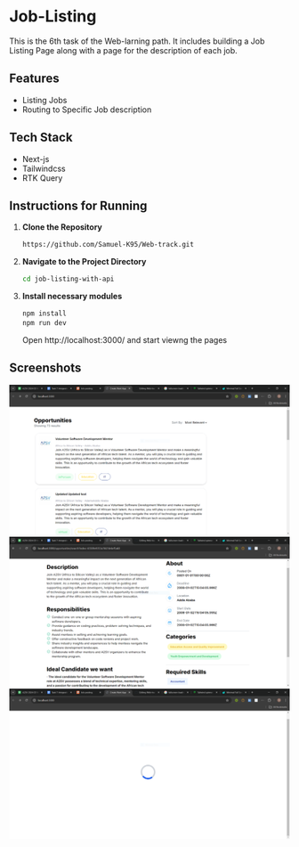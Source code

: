 # Job-Listing

This is the 6th task of the Web-larning path. It includes building a Job Listing Page along with a page for the description of each job.

## Features

- Listing Jobs
- Routing to Specific Job description

## Tech Stack

- Next-js
- Tailwindcss
- RTK Query

## Instructions for Running

1. **Clone the Repository**

   ```bash
   https://github.com/Samuel-K95/Web-track.git
   ```

2. **Navigate to the Project Directory**

   ```bash
   cd job-listing-with-api
   ```

3. **Install necessary modules**

   ```bash
   npm install
   npm run dev
   ```

   Open http://localhost:3000/ and start viewng the pages

## Screenshots

![First](images/first.PNG)
![Second](images/second.PNG)
![third](images/third.PNG)
